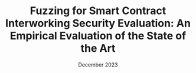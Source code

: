---
title: "Fuzzing for Smart Contract Interworking Security Evaluation: An Empirical Evaluation of the State of the Art"
authors: "S. Zerbini, S. Kharya, D. Boscovic, E. Losiouk."
venue: "In Proceedings of the Workshop Encouraging Building Better Blockchain Security (WEB3SEC), co-located with ACSAC 2023"
type: "conference"
year: 2023
location: "Texas, USA"
date: "December 2023"
--- 
